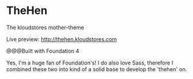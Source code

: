 TheHen
======

The kloudstores mother-theme

Live preview: http://thehen.kloudstores.com


@@@Built with Foundation 4

Yes, I'm a huge fan of Foundation's!
I do also love Sass, therefore I combined these two into kind of a solid base to develop the 'thehen' on.



